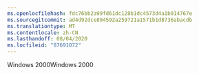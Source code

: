 ```yaml
---
ms.openlocfilehash: fdc76bb2a99fd61dc128b1dc4573d4a1b014767e
ms.sourcegitcommit: ad4d92dce894592a259721a1571b1d8736abacdb
ms.translationtype: MT
ms.contentlocale: zh-CN
ms.lasthandoff: 08/04/2020
ms.locfileid: "87691072"
---
```

<span data-ttu-id="147bf-101">Windows 2000</span><span class="sxs-lookup"><span data-stu-id="147bf-101">Windows 2000</span></span>
